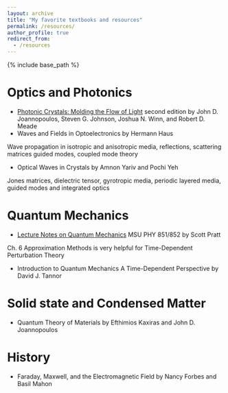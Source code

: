 ```yaml
---
layout: archive
title: "My favorite textbooks and resources"
permalink: /resources/
author_profile: true
redirect_from:
  - /resources
---
```


{% include base_path %}

Optics and Photonics
======
* [Photonic Crystals: Molding the Flow of Light]([url](http://ab-initio.mit.edu/book/)) second edition by John D. Joannopoulos, Steven G. Johnson, Joshua N. Winn, and Robert D. Meade
* Waves and Fields in Optoelectronics by Hermann Haus

Wave propagation in isotropic and anisotropic media, reflections, scattering matrices guided modes, coupled mode theory
* Optical Waves in Crystals by Amnon Yariv and Pochi Yeh

Jones matrices, dielectric tensor, gyrotropic media, periodic layered media, guided modes and integrated optics

Quantum Mechanics
======
* [Lecture Notes on Quantum Mechanics]([url](https://people.nscl.msu.edu/~pratt/phy851/lectures/lectures_full.pdf)) MSU PHY 851/852 by Scott Pratt

Ch. 6 Approximation Methods is very helpful for Time-Dependent Perturbation Theory
* Introduction to Quantum Mechanics A Time-Dependent Perspective by David J. Tannor 
  
Solid state and Condensed Matter
======
* Quantum Theory of Materials by Efthimios Kaxiras and John D. Joannopoulos

History
======
* Faraday, Maxwell, and the Electromagnetic Field by Nancy Forbes and Basil Mahon
